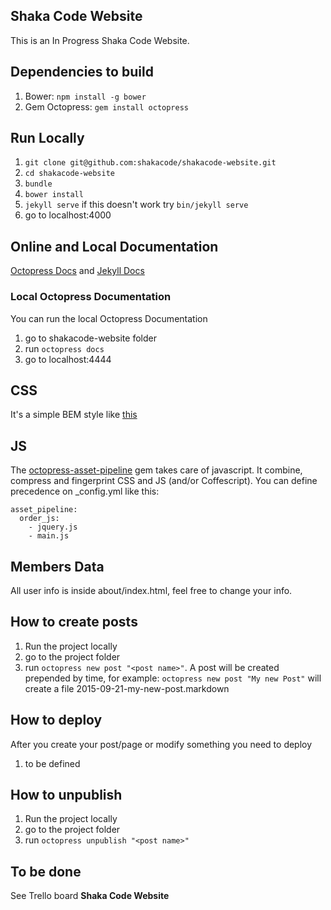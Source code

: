## Shaka Code Website
This is an In Progress Shaka Code Website.

## Dependencies to build
1. Bower: `npm install -g bower`
2. Gem Octopress: `gem install octopress`

## Run Locally
1. `git clone git@github.com:shakacode/shakacode-website.git`
2. `cd shakacode-website`
3. `bundle`
4. `bower install`
5. `jekyll serve` if this doesn't work try `bin/jekyll serve`
6. go to localhost:4000

## Online and Local Documentation
[Octopress Docs](https://github.com/octopress/octopress) and
[Jekyll Docs](http://jekyllrb.com/docs/home/)
### Local Octopress Documentation
You can run the local Octopress Documentation

1. go to shakacode-website folder
2. run `octopress docs`
3. go to localhost:4444

## CSS
It's a simple BEM style like [this](https://github.com/airbnb/css)

## JS
The [octopress-asset-pipeline](https://github.com/octopress/asset-pipeline) gem takes care of javascript. It combine, compress and fingerprint CSS and JS (and/or Coffescript). You can define precedence on _config.yml like this:


    asset_pipeline:
      order_js:
        - jquery.js
        - main.js


## Members Data
All user info is inside about/index.html, feel free to change your info.

## How to create posts
1. Run the project locally
2. go to the project folder
3. run `octopress new post "<post name>"`. A post <post name> will be created prepended by time, for example: `octopress new post "My new Post"` will create a file 2015-09-21-my-new-post.markdown

## How to deploy
After you create your post/page or modify something you need to deploy
1. to be defined

## How to unpublish
1. Run the project locally
2. go to the project folder
3. run `octopress unpublish "<post name>"`


## To be done
See Trello board **Shaka Code Website**
